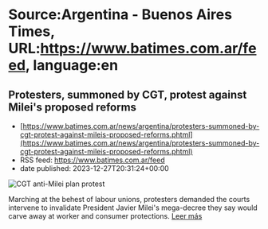 # Source:Argentina - Buenos Aires Times, URL:https://www.batimes.com.ar/feed, language:en

## Protesters, summoned by CGT, protest against Milei's proposed reforms
 - [https://www.batimes.com.ar/news/argentina/protesters-summoned-by-cgt-protest-against-mileis-proposed-reforms.phtml](https://www.batimes.com.ar/news/argentina/protesters-summoned-by-cgt-protest-against-mileis-proposed-reforms.phtml)
 - RSS feed: https://www.batimes.com.ar/feed
 - date published: 2023-12-27T20:31:24+00:00

<p><img alt="CGT anti-Milei plan protest" src="https://fotos.perfil.com/2023/12/27/trim/540/304/cgt-anti-milei-plan-protest-1727390.jpg" /></p>Marching at the behest of labour unions, protesters demanded the courts intervene to invalidate President Javier Milei's mega-decree they say would carve away at worker and consumer protections.
 <a href="https://www.batimes.com.ar/news/argentina/protesters-summoned-by-cgt-protest-against-mileis-proposed-reforms.phtml">Leer más</a>

